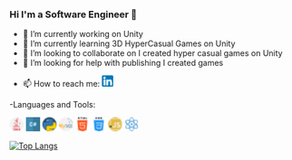 ### Hi I'm a Software Engineer 👋


- 🔭 I’m currently working on Unity
- 🌱 I’m currently learning 3D HyperCasual Games on Unity
- 👯 I’m looking to collaborate on I created hyper casual games on Unity
- 🤔 I’m looking for help with publishing I created games
<!---
- 💬 Ask me about ...-->
- 📫 How to reach me: <a href="https://www.linkedin.com/in/hakankarakoca/" title="linkedin"><img src="img/linkedin.png" width="20" height="20" /></a>
  
  
  
  
  
  
-Languages and Tools:
<p>
<img src="img/java.png" width="25" height="25" />
<img src="img/hashtag.png" width="25" height="25" />
<img src="img/python.png" width="25" height="25" />
<img src="img/mysql.png" width="25" height="25" />
<img src="img/html-5.png" width="25" height="25" />
<img src="img/css.png" width="25" height="25" />
<img src="img/javascript.png" width="25" height="25" />
<img src="img/react.png" width="25" height="25" />

</p>

[![Top Langs](https://github-readme-stats.vercel.app/api/top-langs/?username=hakaell)](https://github.com/hakaell/github-readme-stats)



<!---
[![Anurag's GitHub stats](https://github-readme-stats.vercel.app/api?username=hakaell)](https://github.com/hakaell/github-readme-stats)
-->
